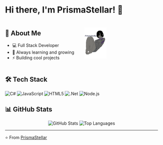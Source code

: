 # Hi there, I'm PrismaStellar! 👋

<div style="display: flex; align-items: center; gap: 20px;">
  <div style="flex: 1;">
    <h2>🚀 About Me</h2>
    <ul>
      <li>💻 Full Stack Developer</li>
      <li>🌱 Always learning and growing</li>
      <li>⚡ Building cool projects</li>
    </ul>
  </div>
  <div style="flex: 1;">
    <img src="https://raw.githubusercontent.com/PrismaStellar/PrismaStellar/main/assets/prisma.png" width="30%" style="max-width: 300px;"/>
  </div>
</div>

## 🛠️ Tech Stack
![C#](https://img.shields.io/badge/C%23-239120?style=flat&logo=c-sharp&logoColor=white)
![JavaScript](https://img.shields.io/badge/JavaScript-F7DF1E?style=flat&logo=javascript&logoColor=black)
![HTML5](https://img.shields.io/badge/HTML5-E34F26?style=flat&logo=html5&logoColor=white)
![.Net](https://img.shields.io/badge/.NET-5C2D91?style=flat&logo=.net&logoColor=white)
![Node.js](https://img.shields.io/badge/Node.js-43853D?style=flat&logo=node.js&logoColor=white)

## 📊 GitHub Stats
<div align="center">
  <img src="https://github-readme-stats.vercel.app/api?username=PrismaStellar&show_icons=true&theme=tokyonight" alt="GitHub Stats" />
  <img src="https://github-readme-stats.vercel.app/api/top-langs/?username=PrismaStellar&layout=compact&theme=tokyonight" alt="Top Languages" />
</div>

---
⭐️ From [PrismaStellar](https://github.com/PrismaStellar)
